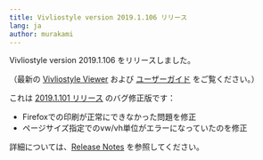 ```yaml
---
title: Vivliostyle version 2019.1.106 リリース
lang: ja
author: murakami
---
```


Vivliostyle version 2019.1.106 をリリースしました。

（最新の [Vivliostyle Viewer](https://vivliostyle.github.io/vivliostyle.js/viewer/vivliostyle-viewer.html) および [ユーザーガイド](https://vivliostyle.github.io/vivliostyle.js/docs/ja/) をご覧ください。）

これは [2019.1.101 リリース](https://vivliostyle.org/ja/blog/2019/02/27/vivliostyle-2019.1.101-released/) のバグ修正版です：

- Firefoxでの印刷が正常にできなかった問題を修正
- ページサイズ指定でのvw/vh単位がエラーになっていたのを修正

詳細については、[Release Notes](https://github.com/vivliostyle/vivliostyle/releases) を参照してください。
